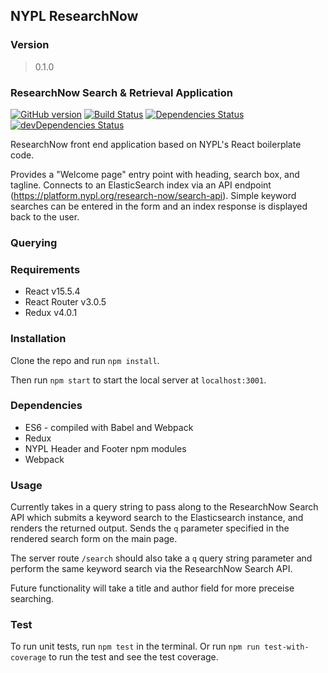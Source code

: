 ## NYPL ResearchNow

### Version
> 0.1.0

### ResearchNow Search & Retrieval Application
[![GitHub version](https://badge.fury.io/gh/NYPL%2Fsfr-bookfinder-front-end.svg)](https://badge.fury.io/gh/NYPL%2Fsfr-bookfinder-front-end)
[![Build Status](https://travis-ci.com/NYPL/sfr-bookfinder-front-end.svg?branch=development)](https://travis-ci.com/NYPL/sfr-bookfinder-front-end)
[![Dependencies Status](https://david-dm.org/NYPL/sfr-bookfinder-front-end/status.svg)](https://david-dm.org/NYPL/sfr-bookfinder-front-end)
[![devDependencies Status](https://david-dm.org/NYPL/sfr-bookfinder-front-end/dev-status.svg)](https://david-dm.org/NYPL/sfr-bookfinder-front-end?type=dev)

ResearchNow front end application based on NYPL's React boilerplate code.

Provides a "Welcome page" entry point with heading, search box, and tagline. Connects to an ElasticSearch index via an API endpoint (https://platform.nypl.org/research-now/search-api).
Simple keyword searches can be entered in the form and an index response is displayed back to
the user.

### Querying

### Requirements
- React v15.5.4
- React Router v3.0.5
- Redux v4.0.1

### Installation
Clone the repo and run `npm install`.

Then run `npm start` to start the local server at `localhost:3001`.

### Dependencies

* ES6 - compiled with Babel and Webpack
* Redux
* NYPL Header and Footer npm modules
* Webpack

### Usage

Currently takes in a query string to pass along to the ResearchNow Search API which submits a keyword search to the Elasticsearch instance, and renders the returned output. Sends the `q` parameter specified in the rendered search form on the main page.

The server route `/search` should also take a `q` query string parameter and perform the same keyword search via the ResearchNow Search API.

Future functionality will take a title and author field for more preceise searching.

### Test

To run unit tests, run `npm test` in the terminal. Or run `npm run test-with-coverage` to run the test and see the test coverage.
